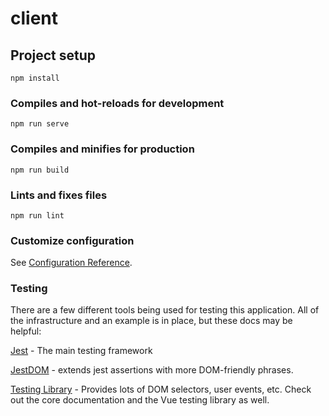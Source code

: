 # client

## Project setup

```
npm install
```

### Compiles and hot-reloads for development

```
npm run serve
```

### Compiles and minifies for production

```
npm run build
```

### Lints and fixes files

```
npm run lint
```

### Customize configuration

See [Configuration Reference](https://cli.vuejs.org/config/).

### Testing

There are a few different tools being used for testing this application. All of the infrastructure and an example is in place, but these docs may be helpful:

[Jest](https://jestjs.io/docs/en/getting-started) - The main testing framework

[JestDOM](https://github.com/testing-library/jest-dom) - extends jest assertions with more DOM-friendly phrases.

[Testing Library](https://testing-library.com/docs/) - Provides lots of DOM selectors, user events, etc. Check out the core documentation and the Vue testing library as well.
